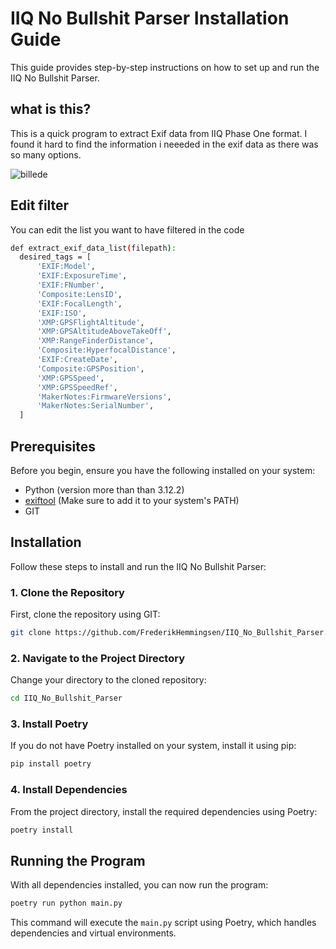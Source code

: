 # IIQ No Bullshit Parser Installation Guide

This guide provides step-by-step instructions on how to set up and run the IIQ No Bullshit Parser.


## what is this? 
This is a quick program to extract Exif data from IIQ Phase One format. 
I found it hard to find the information i neeeded in the exif data as there was so many options.

![billede](https://github.com/FrederikHemmingsen/IIQ_No_Bullshit_Parser/assets/131653152/28677619-9d98-4ba3-aede-200ea5722c82)



## Edit filter 
You can edit the list you want to have filtered in the code

```bash
def extract_exif_data_list(filepath):
  desired_tags = [
      'EXIF:Model',
      'EXIF:ExposureTime',
      'EXIF:FNumber',
      'Composite:LensID',
      'EXIF:FocalLength',
      'EXIF:ISO',
      'XMP:GPSFlightAltitude',
      'XMP:GPSAltitudeAboveTakeOff',
      'XMP:RangeFinderDistance',
      'Composite:HyperfocalDistance',
      'EXIF:CreateDate',
      'Composite:GPSPosition',
      'XMP:GPSSpeed',
      'XMP:GPSSpeedRef',
      'MakerNotes:FirmwareVersions',
      'MakerNotes:SerialNumber',
  ]
```

## Prerequisites
Before you begin, ensure you have the following installed on your system:

- Python (version more than than 3.12.2)
- [exiftool](https://exiftool.org/) (Make sure to add it to your system's PATH)
- GIT

## Installation

Follow these steps to install and run the IIQ No Bullshit Parser:

### 1. Clone the Repository

First, clone the repository using GIT:

```bash
git clone https://github.com/FrederikHemmingsen/IIQ_No_Bullshit_Parser.git
```

### 2. Navigate to the Project Directory

Change your directory to the cloned repository:

```bash
cd IIQ_No_Bullshit_Parser
```

### 3. Install Poetry

If you do not have Poetry installed on your system, install it using pip:

```bash
pip install poetry
```

### 4. Install Dependencies

From the project directory, install the required dependencies using Poetry:

```bash
poetry install
```

## Running the Program

With all dependencies installed, you can now run the program:

```bash
poetry run python main.py
```

This command will execute the `main.py` script using Poetry, which handles dependencies and virtual environments.
